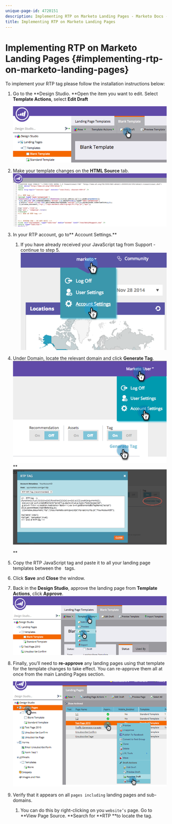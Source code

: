 ```yaml
---
unique-page-id: 4720151
description: Implementing RTP on Marketo Landing Pages - Marketo Docs - Product Documentation
title: Implementing RTP on Marketo Landing Pages
---
```


# Implementing RTP on Marketo Landing Pages {#implementing-rtp-on-marketo-landing-pages}

To implement your RTP tag please follow the installation instructions below:

1. Go to the **Design Studio. **Open the item you want to edit. Select **Template Actions**, select **Edit Draft**

   ![](assets/image2015-4-26-18-3a27-3a4.png)

1. Make your template changes on the&nbsp;**HTML Source**&nbsp;tab.  
   ![](assets/image2015-4-26-18-3a28-3a17.png)

1. In your RTP account, go to** Account Settings.**

    1. If you have already received your JavaScript tag from Support - continue to step 5.  
       ![](assets/image2014-11-30-15-3a19-3a21-2.png)

1. Under Domain,&nbsp;locate the relevant domain and click&nbsp;**Generate Tag**.  
   ![](assets/image2015-4-26-18-3a27-3a35.png)   
   ** ![](assets/image2014-11-30-15-3a20-3a17-2.png)

   **

1. Copy the RTP JavaScript tag and paste it to all your landing page templates between the&nbsp;**<head> </head>**&nbsp;tags.
1. Click **Save**&nbsp;and **Close** the window.
1. Back in the **Design Studio**, approve the landing page from **Template Actions**, click **Approve**.  
   ![](assets/image2015-4-26-18-3a28-3a30.png)

1. Finally, you’ll need to **re-approve** any landing pages using that template for the template changes to take effect. You can re-approve them all at once from the main Landing Pages section.

   ![](assets/image2015-4-26-18-3a28-3a49.png)

1. Verify that it appears on all `pages including` landing pages and sub-domains.

    1. You can do this by right-clicking on you `website’s` page. Go to **View Page Source. **Search for **RTP **to locate the tag.

